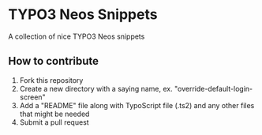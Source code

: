 # TYPO3 Neos Snippets

A collection of nice TYPO3 Neos snippets

## How to contribute

1. Fork this repository
2. Create a new directory with a saying name, ex. "override-default-login-screen"
3. Add a "README" file along with TypoScript file (.ts2) and any other files that might be needed
4. Submit a pull request
